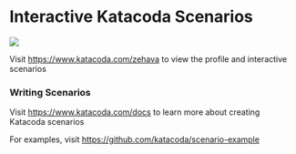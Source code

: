 # Interactive Katacoda Scenarios

[![](http://shields.katacoda.com/katacoda/zehava/count.svg)](https://www.katacoda.com/zehava "Get your profile on Katacoda.com")

Visit https://www.katacoda.com/zehava to view the profile and interactive scenarios

### Writing Scenarios
Visit https://www.katacoda.com/docs to learn more about creating Katacoda scenarios

For examples, visit https://github.com/katacoda/scenario-example
